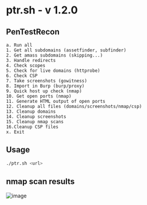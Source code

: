 # ptr.sh - v 1.2.0
## PenTestRecon
```
a. Run all
1. Get all subdomains (assetfinder, subfinder)
2. Get amass subdomains (skipping...)
3. Handle redirects
4. Check scopes
5. Check for live domains (httprobe)
6. Check CSP
7. Take screenshots (gowitness)
8. Import in Burp (burp/proxy)
9. Quick host up check (nmap)
10. Get open ports (nmap)
11. Generate HTML output of open ports
12. Cleanup all files (domains/screenshots/nmap/csp)
13. Cleanup domains
14. Cleanup screenshots
15. Cleanup nmap scans
16.Cleanup CSP files
x. Exit
```

## Usage
```bash
./ptr.sh <url>
```
## nmap scan results
![image](https://github.com/user-attachments/assets/46a31c23-8a03-4460-9828-a8539bef7938)

